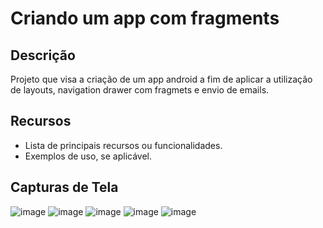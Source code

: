
# Criando um app com fragments

## Descrição

Projeto que visa a criação de um app android a fim de aplicar a utilização de layouts, navigation drawer com fragmets e envio de emails.

## Recursos

- Lista de principais recursos ou funcionalidades.
- Exemplos de uso, se aplicável.

## Capturas de Tela

![image](https://github.com/AnnaKarolineNunes/AppATMConsultoria/assets/101477642/52573c85-74e7-48ba-a90a-a02ccd4f9c32)
![image](https://github.com/AnnaKarolineNunes/AppATMConsultoria/assets/101477642/08cfbd97-ccde-49fb-8802-5da062dea67a)
![image](https://github.com/AnnaKarolineNunes/AppATMConsultoria/assets/101477642/e05f1161-2068-461c-a6eb-fb777f189b6d)
![image](https://github.com/AnnaKarolineNunes/AppATMConsultoria/assets/101477642/a8ed6b7e-6bff-4c23-8fe3-ba29f60c208e)
![image](https://github.com/AnnaKarolineNunes/AppATMConsultoria/assets/101477642/978d431f-ec4a-4db9-a9e7-dfe473ad95da)
